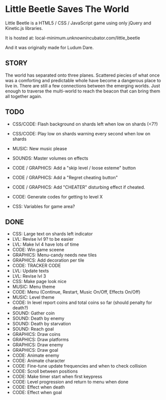 Little Beetle Saves The World
=============================

Little Beetle is a HTML5 / CSS / JavaScript game using only
jQuery and Kinetic.js libraries.

It is hosted at:
    local-minimum.unknownincubator.com/little_beetle

And it was originally made for Ludum Dare.

STORY
-----

The world has separated onto three planes.
Scattered piecies of what once was a comforting and
predictable whole have become a dangerous place to live in.
There are still a few connections between the emerging worlds.
Just enough to traverse the multi-world to reach the beacon that can
bring them all together again.


TODO
----

* CSS/CODE: Flash background on shards left when low on shards (<7?)
* CSS/CODE: Play low on shards warning every second when low on shards
* MUSIC: New music please
* SOUNDS: Master volumes on effects
* CODE / GRAPHICS: Add a "skip level / loose esteme" button
* CODE / GRAPHICS: Add a "Regret cheating button"
* CODE / GRAPHICS: Add "CHEATER" disturbing effect if cheated.
* CODE: Generate codes for getting to level X

* CSS: Variables for game area?

DONE
----

* CSS: Large text on shards left indicator
* LVL: Revise lvl 9? to be easier
* LVL: Make lvl 4 have lots of time
* CODE: Win game sceene
* GRAPHICS: Menu-candy needs new tiles
* GRAPHICS: Add decoration per tile
* CODE: TRACKER CODE
* LVL: Update texts
* LVL: Revise lvl 3
* CSS: Make page look nice
* MUSIC: Menu theme
* CODE: Menu (Continue, Restart, Music On/Off, Effects On/Off)
* MUSIC: Level theme
* CODE: In level report coins and total coins so far (should penalty for death?)
* SOUND: Gather coin
* SOUND: Death by enemy
* SOUND: Death by starvation
* SOUND: Reach goal
* GRAPHICS: Draw coins
* GRAPHICS: Draw platforms
* GRAPHICS: Draw enemy
* GRAPHICS: Draw goal
* CODE: Animate enemy
* CODE: Animate character
* CODE: Fine-tune update frequencies and when to check collision
* CODE: Scroll between positions
* CODE: Make timer start when first keypress
* CODE: Level progression and return to menu when done
* CODE: Effect when death
* CODE: Effect when goal
